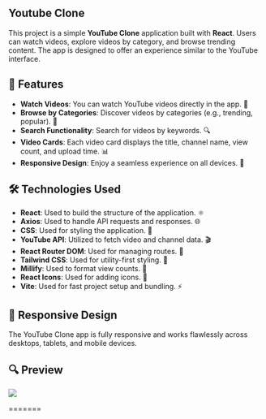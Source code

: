 ## Youtube Clone

This project is a simple **YouTube Clone** application built with **React**. Users can watch videos, explore videos by category, and browse trending content. The app is designed to offer an experience similar to the YouTube interface.

## 🚀 Features

- **Watch Videos**: You can watch YouTube videos directly in the app. 🎥
- **Browse by Categories**: Discover videos by categories (e.g., trending, popular). 📂
- **Search Functionality**: Search for videos by keywords. 🔍
- **Video Cards**: Each video card displays the title, channel name, view count, and upload time. 📊
- **Responsive Design**: Enjoy a seamless experience on all devices. 📱

## 🛠️ Technologies Used

- **React**: Used to build the structure of the application. ⚛️
- **Axios**: Used to handle API requests and responses. 🌐
- **CSS**: Used for styling the application. 🎨
- **YouTube API**: Utilized to fetch video and channel data. 🎬
- **React Router DOM**: Used for managing routes. 🔁
- **Tailwind CSS**: Used for utility-first styling. 💨
- **Millify**: Used to format view counts. 🔢
- **React Icons**: Used for adding icons. 🎯
- **Vite**: Used for fast project setup and bundling. ⚡

## 📱 Responsive Design

The YouTube Clone app is fully responsive and works flawlessly across desktops, tablets, and mobile devices.

## 🔍 Preview

![](youtube_clone.gif)

=======
